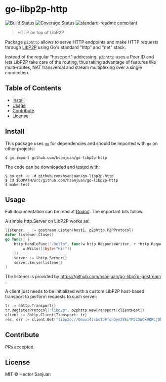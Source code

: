 # go-libp2p-http

[![Build Status](https://travis-ci.org/hsanjuan/go-libp2p-http.svg?branch=master)](https://travis-ci.org/hsanjuan/go-libp2p-http)
[![Coverage Status](https://coveralls.io/repos/github/hsanjuan/go-libp2p-http/badge.svg?branch=master)](https://coveralls.io/github/hsanjuan/go-libp2p-http?branch=master)
[![standard-readme compliant](https://img.shields.io/badge/standard--readme-OK-green.svg)](https://github.com/RichardLitt/standard-readme)


> HTTP on top of LibP2P

Package `p2phttp` allows to serve HTTP endpoints and make HTTP requests through [LibP2P](https://github.com/libp2p/libp2p) using Go's standard "http" and "net" stack.

Instead of the regular "host:port" addressing, `p2phttp` uses a Peer ID and lets LibP2P take care of the routing, thus taking advantage of features like multi-routes,  NAT transversal and stream multiplexing over a single connection.

## Table of Contents

- [Install](#install)
- [Usage](#usage)
- [Contribute](#contribute)
- [License](#license)

## Install

This package uses [`gx`](https://github.com/whyrusleeping/gx-go) for dependencies and should be imported with `gx` on other projects:

```
$ gx import github.com/hsanjuan/go-libp2p-http
```

The code can be downloaded and tested with:

```
$ go get -u -d github.com/hsanjuan/go-libp2p-http
$ cd $GOPATH/src/github.com/hsanjuan/go-libp2p-http
$ make test
```

## Usage

Full documentation can be read at [Godoc](https://godoc.org/github.com/hsanjuan/go-libp2p-http). The important bits follow.

A simple http.Server on LibP2P works as:

```go
listener, _ := gostream.Listen(host1, p2phttp.P2PProtocol)
defer listener.Close()
go func() {
	http.HandleFunc("/hello", func(w http.ResponseWriter, r *http.Request) {
		w.Write([]byte("Hi!"))
	})
	server := &http.Server{}
	server.Serve(listener)
}
```

The listener is provided by https://github.com/hsanjuan/go-libp2p-gostream .

A client just needs to be initialized with a custom LibP2P host-based transport to perform requests to such server:

```go
tr := &http.Transport{}
tr.RegisterProtocol("libp2p", p2phttp.NewTransport(clientHost))
client := &http.Client{Transport: tr}
res, err := client.Get("libp2p://Qmaoi4isbcTbFfohQyn28EiYM5CDWQx9QRCjDh3CTeiY7P/hello")
```

## Contribute

PRs accepted.

## License

MIT © Hector Sanjuan

